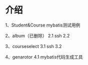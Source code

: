 ﻿# 介绍
1、Student&Course
   mybatis测试用例

2、album（已删除）
2.1 ssh
2.2 

3、courseselect
3.1 ssh
3.2 

4、genarotor
4.1 mybatis代码生成工具
